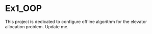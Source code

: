 # Ex1_OOP
This project is dedicated to configure offline algorithm for the elevator allocation problem.
Update me.


